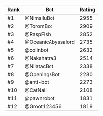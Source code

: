 Rank|Bot|Rating
---|---|---
#1|@NimsiluBot|2955
#2|@ToromBot|2909
#3|@RaspFish|2852
#4|@OceanicAbyssalord|2735
#5|@colinbot|2632
#6|@Nakshatra3|2514
#7|@NilatacBot|2338
#8|@OpeningsBot|2280
#9|@anti-bot|2273
#10|@CatNail|2108
#11|@pawnrobot|1831
#12|@Groot123456|1819
